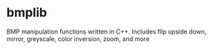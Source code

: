 # bmplib
BMP manipulation functions written in C++. Includes flip upside down, mirror, greyscale, color inversion, zoom, and more

